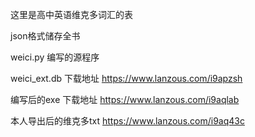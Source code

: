 这里是高中英语维克多词汇的表

json格式储存全书

weici.py 编写的源程序

weici_ext.db 下载地址 https://www.lanzous.com/i9apzsh

编写后的exe 下载地址 https://www.lanzous.com/i9aqlab

本人导出后的维克多txt https://www.lanzous.com/i9aq43c
